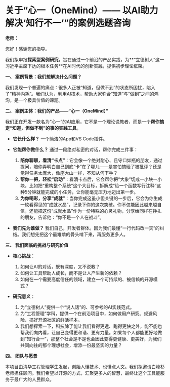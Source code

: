 # 关于“心一（OneMind）—— 以AI助力解决‘知行不一’”的案例选题咨询

**老师：**

您好！感谢您的指导。

我们拟申报**探索型案例研究**，旨在通过一个前沿的产品实践，为**“立德树人”这一习近平主席下达的根本任务**在AI时代的创新实践，提供初步理论框架。

**一、 案例背景：我们想解决什么问题？**

我们发现一个普遍的痛点：很多人正被“知道，但做不到”的状态所困扰，陷入了“精神内耗”。我们认为，利用AI技术，帮助大家弥合“知道”与“做到”之间的鸿沟，是一个极具价值的课题。

**二、 案例主体：我们的产品——“心一（OneMind）”**

我们正在开发一款名为“心一”的AI应用，它不是一个理论说教者，而是一个**帮你搞定“知道，但做不到”的事的实践工具**。

*   **它长什么样？**
    一个简洁的App和VS Code插件。

*   **它能帮你做什么？**
    通过一段绝对私密的对话，帮你完成三件事：
    1.  **陪你聊聊，看清“卡点”**：它会像一个绝对耐心、且守口如瓶的朋友，通过提问，陪你弄明白自己到底“卡”在了哪儿——是害怕搞砸了被批评？还是觉得任务太庞大，像座大山一样，不知从何下手？
    2.  **帮你一把，轻松“启动”**：看清卡点后，它会帮你把“大象”切成一小块一小块，比如把“重构整个系统”这个大目标，拆解成“给一个函数写行注释”这种5分钟就能完成的小任务，让你能毫无压力地迈出第一步。
    3.  **为你喝彩，分享“成就”**：当你完成这虽小但关键的一步后，它会为你生成一枚看得见的“成就水晶”，记录下你的这次突破。你不仅能因此越来越自信，还能把这份“成就水晶”作为一份特殊的心灵礼物，分享给同样在挣扎的朋友，告诉他：“你不是一个人在战斗”。

*   **我们先为谁做？**
    我们自己，开发者群体。因为我们最懂“一行代码改一天”的纠结。我们想先把这个最难啃的骨头啃下来，再服务更多人。

**三、 我们面临的挑战与研究价值**

*   **核心挑战**：
    1.  如何让AI的对话，既有深度，又不说教？
    2.  如何让工具帮助人成长，而不是让人产生新的依赖？
    3.  如何在一个需要高度信任的领域，建立一个可持续的、被信赖的开源模式？

*   **研究意义**：
    1.  为“立德树人”提供一个“说人话”的、可参考的AI实践范式。
    2.  为“工程管理”学科，提供一个在前沿项目中，如何做用户研究、规避风险、搞好开源社区的鲜活样本。
    3.  我们想探索一下，科技除了能让我们看得更远、跑得更快之外，能不能也帮我们向内看，让自己变得更和谐、更有力量。如果每个人都能更好地做到“知行合一”，那整个社会是不是也会因此变得更健康、更美好，为我们共同向往的那个理想社会，增添一份最坚实的力量？

**四、 团队与愿景**

本项目由清华工程管理学生发起，创始人懂技术、也懂点人文。我们拟邀请白峰杉老师担任顾问。我们希望以开源的方式，汇聚更多人的智慧，最终让这个工具能服务于最广大的人民群众。